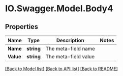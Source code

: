 # IO.Swagger.Model.Body4
## Properties

Name | Type | Description | Notes
------------ | ------------- | ------------- | -------------
**Name** | **string** | The meta-field name | 
**Value** | **string** | The meta-field value | 

[[Back to Model list]](../README.md#documentation-for-models) [[Back to API list]](../README.md#documentation-for-api-endpoints) [[Back to README]](../README.md)

